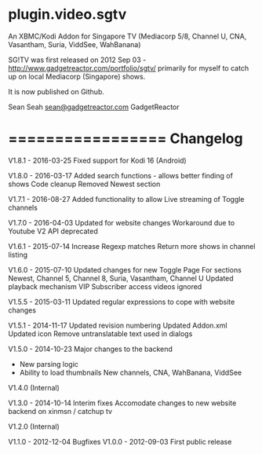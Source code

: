 plugin.video.sgtv
=================

An XBMC/Kodi Addon for Singapore TV (Mediacorp 5/8, Channel U, CNA, Vasantham, Suria, ViddSee, WahBanana)

SG!TV was first released on 2012 Sep 03 - http://www.gadgetreactor.com/portfolio/sgtv/ primarily for myself to catch
up on local Mediacorp (Singapore) shows.

It is now published on Github.

Sean Seah
sean@gadgetreactor.com
GadgetReactor

=================
Changelog
=================

V1.8.1 - 2016-03-25
Fixed support for Kodi 16 (Android)

V1.8.0 - 2016-03-17
Added search functions - allows better finding of shows
Code cleanup
Removed Newest section

V1.7.1 - 2016-08-27
Added functionality to allow Live streaming of Toggle channels

V1.7.0 - 2016-04-03
Updated for website changes
Workaround due to Youtube V2 API deprecated

V1.6.1 - 2015-07-14
Increase Regexp matches
Return more shows in channel listing

V1.6.0 - 2015-07-10
Updated changes for new Toggle Page
For sections Newest, Channel 5, Channel 8, Suria, Vasantham, Channel U
Updated playback mechanism
VIP Subscriber access videos ignored

V1.5.5 - 2015-03-11
Updated regular expressions to cope with website changes

V1.5.1 - 2014-11-17
Updated revision numbering
Updated Addon.xml
Updated icon
Remove untranslatable text used in dialogs

V1.5.0 - 2014-10-23
Major changes to the backend
- New parsing logic
- Ability to load thumbnails
New channels, CNA, WahBanana, ViddSee

V1.4.0 (Internal)

V1.3.0 - 2014-10-14
Interim fixes
Accomodate changes to new website backend on xinmsn / catchup tv

V1.2.0 (Internal)

V1.1.0 - 2012-12-04
Bugfixes
V1.0.0 - 2012-09-03
First public release
